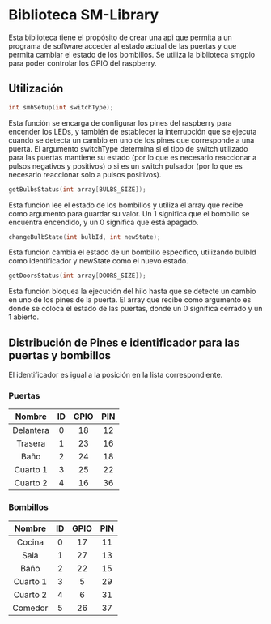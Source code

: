 # Biblioteca SM-Library
Esta biblioteca tiene el propósito de crear una api que permita a un programa de software acceder al estado actual de las puertas y que permita cambiar el estado de los bombillos. Se utiliza la biblioteca smgpio para poder controlar los GPIO del raspberry.

## Utilización

```c
int smhSetup(int switchType);
```

Esta función se encarga de configurar los pines del raspberry para encender los LEDs, y también de establecer la interrupción que se ejecuta cuando se detecta un cambio en uno de los pines que corresponde a una puerta. El argumento switchType determina si el tipo de switch utilizado para las puertas mantiene su estado (por lo que es necesario reaccionar a pulsos negativos y positivos) o si es un switch pulsador (por lo que es necesario reaccionar solo a pulsos positivos).


```c
getBulbsStatus(int array[BULBS_SIZE]);
```

Esta función lee el estado de los bombillos y utiliza el array que recibe como argumento para guardar su valor. Un 1 significa que el bombillo se encuentra encendido, y un 0 significa que está apagado.

```c
changeBulbState(int bulbId, int newState);
```
Esta función cambia el estado de un bombillo específico, utilizando bulbId como identificador y newState como el nuevo estado.


```c
getDoorsStatus(int array[DOORS_SIZE]);
```
Esta función bloquea la ejecución del hilo hasta que se detecte un cambio en uno de los pines de la puerta. El array que recibe como argumento es donde se coloca el estado de las puertas, donde un 0 significa cerrado y un 1 abierto.


## Distribución de Pines e identificador para las puertas y bombillos
El identificador es igual a la posición en la lista correspondiente.

### Puertas
| Nombre | ID | GPIO | PIN | 
| :---: | :---: | :---: | :---: | 
| Delantera | 0 |  18 | 12 |
| Trasera | 1 | 23 | 16 |
| Baño | 2 | 24 | 18 |
| Cuarto 1 | 3 | 25 | 22 |
| Cuarto 2 | 4 | 16 | 36 |

### Bombillos
| Nombre | ID | GPIO | PIN | 
| :---: | :---: | :---: | :---: | 
| Cocina | 0 | 17 | 11 |
| Sala | 1 | 27 | 13 |
| Baño | 2 | 22 | 15 |
| Cuarto 1 | 3 | 5 | 29 |
| Cuarto 2 | 4 | 6 | 31 |
| Comedor | 5 | 26 | 37 |
